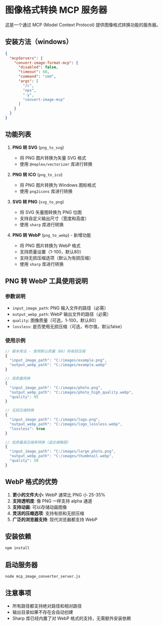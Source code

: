 # 图像格式转换 MCP 服务器
这是一个通过 MCP (Model Context Protocol) 提供图像格式转换功能的服务器。  

## 安装方法（windows）
``` json
{
  "mcpServers": {
    "convert-image-format-mcp": {
      "disabled": false,
      "timeout": 60,
      "command": "cmd",
      "args": [
        "/c",
        "npx",
        "-y",
        "convert-image-mcp"
      ]
    }
  }
}
```



## 功能列表

1. **PNG 转 SVG** (`png_to_svg`)
   - 将 PNG 图片转换为矢量 SVG 格式
   - 使用 `@neplex/vectorizer` 库进行转换

2. **PNG 转 ICO** (`png_to_ico`)
   - 将 PNG 图片转换为 Windows 图标格式
   - 使用 `png2icons` 库进行转换

3. **SVG 转 PNG** (`svg_to_png`)
   - 将 SVG 矢量图转换为 PNG 位图
   - 支持自定义输出尺寸（宽度和高度）
   - 使用 `sharp` 库进行转换

4. **PNG 转 WebP** (`png_to_webp`) - 新增功能
   - 将 PNG 图片转换为 WebP 格式
   - 支持质量设置（1-100，默认80）
   - 支持无损压缩选项（默认为有损压缩）
   - 使用 `sharp` 库进行转换

## PNG 转 WebP 工具使用说明

### 参数说明

- `input_image_path`: PNG 输入文件的路径（必需）
- `output_webp_path`: WebP 输出文件的路径（必需）
- `quality`: 图像质量（可选，1-100，默认80）
- `lossless`: 是否使用无损压缩（可选，布尔值，默认false）

### 使用示例

```javascript
// 基本用法 - 使用默认质量（80）和有损压缩
{
  "input_image_path": "C:/images/example.png",
  "output_webp_path": "C:/images/example.webp"
}

// 高质量转换
{
  "input_image_path": "C:/images/photo.png",
  "output_webp_path": "C:/images/photo_high_quality.webp",
  "quality": 95
}

// 无损压缩转换
{
  "input_image_path": "C:/images/logo.png",
  "output_webp_path": "C:/images/logo_lossless.webp",
  "lossless": true
}

// 低质量高压缩率转换（适合缩略图）
{
  "input_image_path": "C:/images/large_photo.png",
  "output_webp_path": "C:/images/thumbnail.webp",
  "quality": 50
}
```

## WebP 格式的优势

1. **更小的文件大小**: WebP 通常比 PNG 小 25-35%
2. **支持透明度**: 像 PNG 一样支持 alpha 通道
3. **支持动画**: 可以存储动画图像
4. **灵活的压缩选项**: 支持有损和无损压缩
5. **广泛的浏览器支持**: 现代浏览器都支持 WebP

## 安装依赖

```bash
npm install
```

## 启动服务器

```bash
node mcp_image_converter_server.js
```

## 注意事项

- 所有路径都支持绝对路径和相对路径
- 输出目录如果不存在会自动创建
- Sharp 库已经内置了对 WebP 格式的支持，无需额外安装依赖
